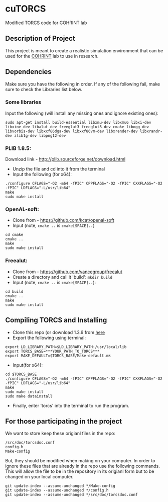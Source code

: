# cuTORCS
Modified TORCS code for COHRINT lab
## Description of Project
This project is meant to create a realistic simulation environment that can be used for the [COHRINT](http://www.cohrint.info/) lab to use in research.

## Dependencies
Make sure you have the following in order. If any of the following fail, make sure to check the Libraries list below.

### Some libraries
Input the following (will install any missing ones and ignore existing ones):
```
sudo apt-get install build-essential libxmu-dev libxmu6 libxi-dev libxine-dev libalut-dev freeglut3 freeglut3-dev cmake libogg-dev libvorbis-dev libxxf86dga-dev libxxf86vm-dev libxrender-dev libxrandr-dev zlib1g-dev libpng12-dev
```

### PLIB 1.8.5:
Download link - http://plib.sourceforge.net/download.html
* Unzip the file and cd into it from the terminal
* Input the following (for x64):
```
./configure CFLAGS="-O2 -m64 -fPIC" CPPFLAGS="-O2 -fPIC" CXXFLAGS="-O2 -fPIC" LDFLAGS="-L/usr/lib64"
make
sudo make install
```

### OpenAL-soft:
* Clone from - https://github.com/kcat/openal-soft
* Input (note, `cmake ..` is `cmake[SPACE]..`)
```
cd cmake
cmake ..
make
sudo make install
```

### Freealut:
* Clone from - https://github.com/vancegroup/freealut
* Create a directory and call it 'build': `mkdir build`
* Input (note, `cmake ..` is `cmake[SPACE]..`):
```
cd build
cmake ..
make
sudo make install
```

## Compiling TORCS and Installing
* Clone this repo (or download 1.3.6 from [here](https://sourceforge.net/projects/torcs/files/)
* Export the following using terminal:
```
export LD_LIBRARY_PATH=$LD_LIBRARY_PATH:/usr/local/lib
export TORCS_BASE=***YOUR_PATH_TO_TORCS***
export MAKE_DEFAULT=$TORCS_BASE/Make-default.mk
```
* Input(for x64):
```
cd $TORCS_BASE
./configure CFLAGS="-O2 -m64 -fPIC" CPPFLAGS="-O2 -fPIC" CXXFLAGS="-O2 -fPIC" LDFLAGS="-L/usr/lib64"
make
sudo make install
sudo make datainstall
```
* Finally, enter 'torcs' into the terminal to run the program.

## For those participating in the project
We want to store keep these origianl files in the repo:
```
/src/doc/torcsdoc.conf
config.h
Make-config
```
But, they should be modified when making on your computer. In order to ignore these files that are already in the repo use the following commands. This will allow the file to be in the repository in its origianl form but to be changed on your local computer.
```
git update-index --assume-unchanged */Make-config
git update-index --assume-unchanged */config.h
git update-index --assume-unchanged */src/doc/torcsdoc.conf
```
